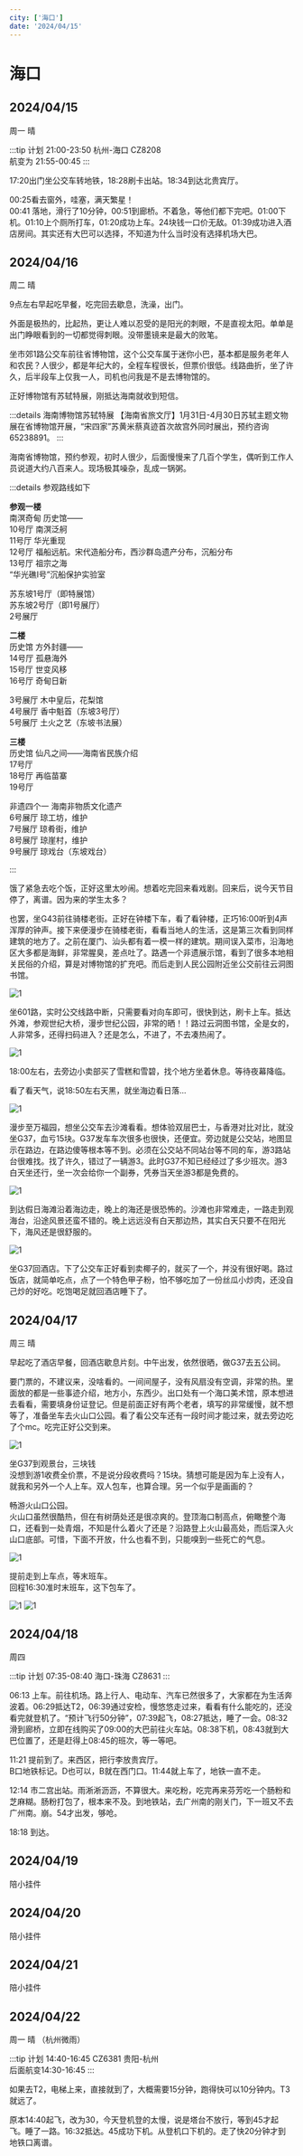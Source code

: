 ```yaml
---
city: ['海口']
date: '2024/04/15'
---
```


# 海口

<CityLink v-for="(v, i) in $frontmatter.city" :city="v" :date="new Date($frontmatter.date)" />

<script setup>
import CityLink from '../../.vitepress/components/trip/CityLink.vue';
</script>

## 2024/04/15

周一 晴

:::tip 计划
21:00-23:50 杭州-海口 CZ8208  
航变为 21:55-00:45
:::

17:20出门坐公交车转地铁，18:28刷卡出站。18:34到达北贵宾厅。

00:25看去窗外，哇塞，满天繁星！  
00:41 落地，滑行了10分钟，00:51到廊桥。不着急，等他们都下完吧。01:00下机。01:10上个厕所打车，01:20成功上车。24块钱一口价无敌。01:39成功进入酒店房间。其实还有大巴可以选择，不知道为什么当时没有选择机场大巴。

## 2024/04/16

周二 晴

9点左右早起吃早餐，吃完回去歇息，洗澡，出门。

外面是极热的，比起热，更让人难以忍受的是阳光的刺眼，不是直视太阳。单单是出门睁眼看到的一切都觉得刺眼。没带墨镜来是最大的败笔。

坐市郊1路公交车前往省博物馆，这个公交车属于迷你小巴，基本都是服务老年人和农民？人很少，都是年纪大的，全程车程很长，但票价很低。线路曲折，坐了许久，后半段车上仅我一人，司机也问我是不是去博物馆的。

正好博物馆有苏轼特展，刚抵达海南就收到短信。

:::details 海南博物馆苏轼特展
【海南省旅文厅】1月31日-4月30日苏轼主题文物展在省博物馆开展，“宋四家”苏黄米蔡真迹首次故宫外同时展出，预约咨询65238891。
:::

海南省博物馆，预约参观，初时人很少，后面慢慢来了几百个学生，偶听到工作人员说道大约八百来人。现场极其噪杂，乱成一锅粥。

:::details 参观路线如下

**参观一楼**  
南溟奇甸 历史馆——  
10号厅 南溟泛舸  
11号厅 华光重现  
12号厅 福船远航。宋代造船分布，西沙群岛遗产分布，沉船分布  
13号厅 祖宗之海  
“华光礁I号”沉船保护实验室  

苏东坡1号厅（即特展馆）  
苏东坡2号厅（即1号展厅）  
2号展厅  

**二楼**  
历史馆 方外封疆——  
14号厅 孤悬海外  
15号厅 世变风移  
16号厅 奇甸日新  

3号展厅 木中皇后，花梨馆  
4号展厅 香中魁首（东坡3号厅）  
5号展厅 土火之艺（东坡书法展）  

**三楼**  
历史馆 仙凡之间——海南省民族介绍  
17号厅  
18号厅 再临苗寨  
19号厅  

非遗四个一 海南非物质文化遗产  
6号展厅 琼工坊，维护  
7号展厅 琼肴街，维护  
8号展厅 琼崖村，维护  
9号展厅 琼戏台（东坡戏台）  

:::

饿了紧急去吃个饭，正好这里太吵闹。想着吃完回来看戏剧。回来后，说今天节目停了，离谱。因为来的学生太多？

也罢，坐G43前往骑楼老街。正好在钟楼下车，看了看钟楼，正巧16:00听到4声浑厚的钟声。接下来便漫步在骑楼老街，看看当地人的生活，这是第三次看到同样建筑的地方了。之前在厦门、汕头都有着一模一样的建筑。期间误入菜市，沿海地区大多都是海鲜，非常腥臭，差点吐了。路遇一个非遗展示馆，看到了很多本地相关民俗的介绍，算是对博物馆的扩充吧。而后走到人民公园附近坐公交前往云洞图书馆。

![1](/img/trip/log20240415-01.jpg)

坐601路，实时公交线路中断，只需要看对向车即可，很快到达，刷卡上车。抵达外滩，参观世纪大桥，漫步世纪公园，非常的晒！！路过云洞图书馆，全是女的，人非常多，还得扫码进入？还是怎么，不进了，不去凑热闹了。

![1](/img/trip/log20240415-02.jpg)

18:00左右，去旁边小卖部买了雪糕和雪碧，找个地方坐着休息。等待夜幕降临。

看了看天气，说18:50左右天黑，就坐海边看日落…

![1](/img/trip/log20240415-03.jpg)

漫步至万福园，想坐公交车去沙滩看看。想体验双层巴士，与香港对比对比，就没坐G37，血亏15块。G37发车车次很多也很快，还便宜。旁边就是公交站，地图显示在路边，在路边傻等根本等不到。必须在公交站不同站台等不同的车，游3路站台很难找。找了许久，错过了一辆游3。此时G37不知已经经过了多少班次。游3白天坐还行，坐一次会给你一个副券，凭券当天坐游3都是免费的。

![1](/img/trip/log20240415-04.jpg)

到达假日海滩沿着海边走，晚上的海还是很恐怖的。沙滩也非常难走，一路走到观海台，沿途风景还蛮不错的。晚上远远没有白天那边热，其实白天只要不在阳光下，海风还是很舒服的。

![1](/img/trip/log20240415-05.jpg)

坐G37回酒店。下了公交车正好看到卖椰子的，就买了一个，并没有很好喝。路过饭店，就简单吃点，点了一个特色甲子粉，怕不够吃加了一份丝瓜小炒肉，还没自己炒的好吃。吃饱喝足就回酒店睡下了。

## 2024/04/17

周三 晴

早起吃了酒店早餐，回酒店歇息片刻。中午出发，依然很晒，做G37去五公祠。

要门票的，不建议来，没啥看的。一间间屋子，没有风扇没有空调，非常的热。里面放的都是一些事迹介绍，地方小，东西少。出口处有一个海口美术馆，原本想进去看看，需要填身份证登记。但是前面正好有两个老者，填写的非常缓慢，就不想等了，准备坐车去火山口公园。看了看公交车还有一段时间才能过来，就去旁边吃了个mc。吃完正好公交到来。

![1](/img/trip/log20240415-06.jpg)

坐G37到观景台，三块钱  
没想到游1收费全价票，不是说分段收费吗？15块。猜想可能是因为车上没有人，就我和另外一个人上车。双人包车，也算合理。另一个似乎是画画的？

畅游火山口公园。  
火山口虽然很酷热，但在有树荫处还是很凉爽的。登顶海口制高点，俯瞰整个海口，还看到一处青烟，不知是什么着火了还是？沿路登上火山最高处，而后深入火山口底部。可惜，下面不开放，什么也看不到，只能嗅到一些死亡的气息。

![1](/img/trip/log20240415-07.jpg)

提前走到上车点，等末班车。  
回程16:30准时末班车，这下包车了。  

![1](/img/trip/log20240415-08.jpg)
![1](/img/trip/log20240415-09.jpg)

## 2024/04/18

周四

:::tip 计划
07:35-08:40 海口-珠海 CZ8631
:::

06:13 上车。前往机场。路上行人、电动车、汽车已然很多了，大家都在为生活奔波着。06:29抵达T2，06:39通过安检，慢悠悠走过来，看看有什么能吃的，还没看完就登机了。“预计飞行50分钟”，07:39起飞，08:27抵达，睡了一会。08:32滑到廊桥，立即在线购买了09:00的大巴前往火车站。08:38下机，08:43就到大巴位置了，还是赶得上08:45的班次，等一等吧。

11:21 提前到了。来西区，把行李放贵宾厅。  
B口地铁标记。D也可以，B就在西门口。11:44就上车了，地铁一直不走。

12:14 市二宫出站。雨淅淅沥沥，不算很大。来吃粉，吃完再来芬芳吃一个肠粉和芝麻糊。肠粉打包了，根本来不及。到地铁站，去广州南的刚关门，下一班又不去广州南。崩。54才出发，够呛。

18:18 到达。

## 2024/04/19

陪小挂件

## 2024/04/20

陪小挂件

## 2024/04/21

陪小挂件

## 2024/04/22

周一 晴 （杭州微雨）

:::tip 计划
14:40-16:45 CZ6381 贵阳-杭州  
后面航变14:30-16:45
:::

如果去T2，电梯上来，直接就到了，大概需要15分钟，跑得快可以10分钟内。T3就远了。

原本14:40起飞，改为30，今天登机登的太慢，说是塔台不放行，等到45才起飞。睡了一路。16:32抵达。45成功下机。从登机口下机的。走了快20分钟才到地铁口离谱。
